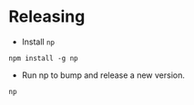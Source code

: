 # Releasing

- Install ``np``

```
npm install -g np
```

- Run np to bump and release a new version.

```
np
```
